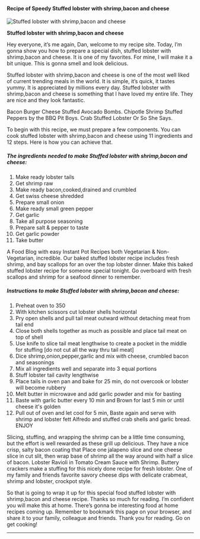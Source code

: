             

#### Recipe of Speedy Stuffed lobster with shrimp,bacon and cheese

![Stuffed lobster with shrimp,bacon and cheese](https://img-global.cpcdn.com/recipes/4825071397896192/751x532cq70/stuffed-lobster-with-shrimpbacon-and-cheese-recipe-main-photo.jpg)

**Stuffed lobster with shrimp,bacon and cheese**

Hey everyone, it’s me again, Dan, welcome to my recipe site. Today, I’m gonna show you how to prepare a special dish, stuffed lobster with shrimp,bacon and cheese. It is one of my favorites. For mine, I will make it a bit unique. This is gonna smell and look delicious.

Stuffed lobster with shrimp,bacon and cheese is one of the most well liked of current trending meals in the world. It is simple, it’s quick, it tastes yummy. It is appreciated by millions every day. Stuffed lobster with shrimp,bacon and cheese is something that I have loved my entire life. They are nice and they look fantastic.

Bacon Burger Cheese Stuffed Avocado Bombs. Chipotle Shrimp Stuffed Peppers by the BBQ Pit Boys. Crab Stuffed Lobster Or So She Says.

To begin with this recipe, we must prepare a few components. You can cook stuffed lobster with shrimp,bacon and cheese using 11 ingredients and 12 steps. Here is how you can achieve that.

##### The ingredients needed to make Stuffed lobster with shrimp,bacon and cheese:

1.  Make ready lobster tails
2.  Get shrimp raw
3.  Make ready bacon,cooked,drained and crumbled
4.  Get swiss cheese shredded
5.  Prepare small onion
6.  Make ready small green pepper
7.  Get garlic
8.  Take all purpose seasoning
9.  Prepare salt & pepper to taste
10.  Get garlic powder
11.  Take butter

A Food Blog with easy Instant Pot Recipes both Vegetarian & Non-Vegetarian, incredible. Our baked stuffed lobster recipe includes fresh shrimp, and bay scallops for an over the top lobster dinner. Make this baked stuffed lobster recipe for someone special tonight. Go overboard with fresh scallops and shrimp for a seafood dinner to remember.

##### Instructions to make Stuffed lobster with shrimp,bacon and cheese:

1.  Preheat oven to 350
2.  With kitchen scissors cut lobster shells horizontal
3.  Pry open shells and pull tail meat outward without detaching meat from tail end
4.  Close both shells together as much as possible and place tail meat on top of shell
5.  Use knife to slice tail meat lengthwise to create a pocket in the middle for stuffing \[do not cut all the way thru tail meat\]
6.  Dice shrimp,onion,pepper,garlic and mix with cheese, crumbled bacon and seasonings
7.  Mix all ingredients well and separate into 3 equal portions
8.  Stuff lobster tail cavity lengthwise
9.  Place tails in oven pan and bake for 25 min, do not overcook or lobster will become rubbery
10.  Melt butter in microwave and add garlic powder and mix for basting
11.  Baste with garlic butter every 10 min and Brown for last 5 min or until cheese it's golden
12.  Pull out of oven and let cool for 5 min, Baste again and serve with shrimp and lobster fett Alfredo and stuffed crab shells and garlic bread. ENJOY

Slicing, stuffing, and wrapping the shrimp can be a little time consuming, but the effort is well rewarded as these grill up delicious. They have a nice crisp, salty bacon coating that Place one jalapeno slice and one cheese slice in cut slit, then wrap base of shrimp all the way around with half a slice of bacon. Lobster Ravioli in Tomato Cream Sauce with Shrimp. Buttery crackers make a stuffing for this nicely done recipe for fresh lobster. One of my family and friends favorite savory cheese dips with delicate crabmeat, shrimp and lobster, crockpot style.

So that is going to wrap it up for this special food stuffed lobster with shrimp,bacon and cheese recipe. Thanks so much for reading. I’m confident you will make this at home. There’s gonna be interesting food at home recipes coming up. Remember to bookmark this page on your browser, and share it to your family, colleague and friends. Thank you for reading. Go on get cooking!

* * *